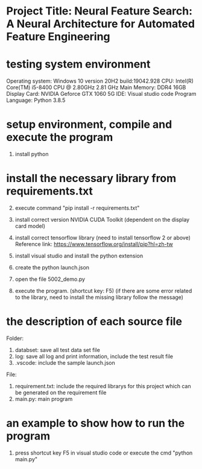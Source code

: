 # Project Title: Neural Feature Search: A Neural Architecture for Automated Feature Engineering

# testing system environment
Operating system: Windows 10 version 20H2 build:19042.928
CPU: Intel(R) Core(TM) i5-8400 CPU @ 2.80GHz   2.81 GHz
Main Memory: DDR4 16GB
Display Card: NVIDIA Geforce GTX 1060 5G
IDE: Visual studio code
Program Language: Python 3.8.5


# setup environment, compile and execute the program

1. install python

# install the necessary library from requirements.txt
2. execute command "pip install -r requirements.txt"

3. install correct version NVIDIA CUDA Toolkit (dependent on the display card model)

4. install correct tensorflow library  (need to install tensorflow 2 or above) 
Reference link:
https://www.tensorflow.org/install/pip?hl=zh-tw

5. install visual studio and install the python extension

6. create the python launch.json 

7. open the file 5002_demo.py

8. execute the program. (shortcut key: F5) (if there are some error related to the library, need to install the missing library follow the message)

# the description of each source file
Folder: 
1. databset: save all test data set file
2. log: save all log and print information, include the test result file
3. .vscode: include the sample launch.json

File:
1. requirement.txt: include the required librarys for this project which can be generated on the requirement file
2. main.py: main program 

# an example to show how to run the program
1. press shortcut key F5 in visual studio code or execute the cmd "python main.py"